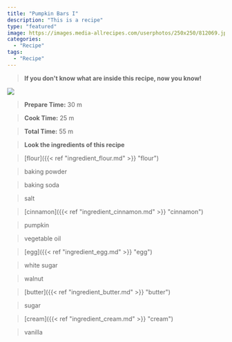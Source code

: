 ```yaml
---
title: "Pumpkin Bars I"
description: "This is a recipe"
type: "featured"
image: https://images.media-allrecipes.com/userphotos/250x250/812069.jpg
categories: 
  - "Recipe"
tags: 
  - "Recipe"
---
```



>**If you don't know what are inside this recipe, now you know!**

![](../images/Recipes-Banner.jpg)
> **Prepare Time:** 30 m


> **Cook Time:** 25 m


> **Total Time:** 55 m

> **Look the ingredients of this recipe**

> [flour]({{< ref "ingredient_flour.md" >}} "flour")

> baking powder

> baking soda

> salt

> [cinnamon]({{< ref "ingredient_cinnamon.md" >}} "cinnamon")

> pumpkin

> vegetable oil

> [egg]({{< ref "ingredient_egg.md" >}} "egg")

> white sugar

> walnut

> [butter]({{< ref "ingredient_butter.md" >}} "butter")

> sugar

> [cream]({{< ref "ingredient_cream.md" >}} "cream")

> vanilla

